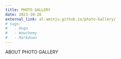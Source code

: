 ```yaml
---
title: PHOTO GALLERY
date: 2023-10-26
external_link: al-aminju.github.io/photo-Gallery/
# tags:
#   - Hugo
#   - Wowchemy
#   - Markdown
---
```


ABOUT PHOTO GALLERY

<!--more-->

